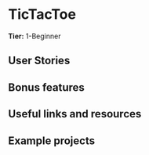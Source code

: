 # TicTacToe

**Tier:** 1-Beginner


## User Stories



## Bonus features

## Useful links and resources

## Example projects

